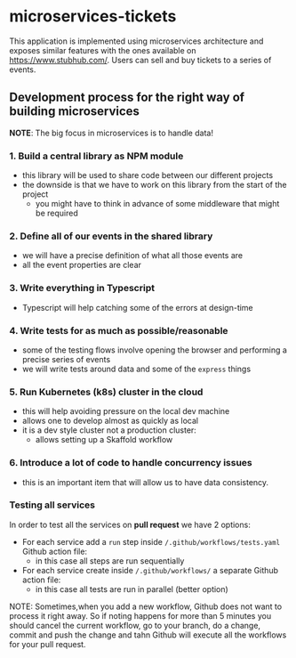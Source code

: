 # microservices-tickets

This application is implemented using microservices architecture and exposes similar features with the ones available on https://www.stubhub.com/. Users can sell and buy tickets to a series of events.

## Development process for the right way of building microservices

**NOTE**: The big focus in microservices is to handle data!

### 1. Build a central library as NPM module

- this library will be used to share code between our different projects
- the downside is that we have to work on this library from the start of the project
  - you might have to think in advance of some middleware that might be required

### 2. Define all of our events in the shared library

- we will have a precise definition of what all those events are
- all the event properties are clear

### 3. Write everything in Typescript

- Typescript will help catching some of the errors at design-time

### 4. Write tests for as much as possible/reasonable

- some of the testing flows involve opening the browser and performing a precise series of events
- we will write tests around data and some of the `express` things

### 5. Run Kubernetes (k8s) cluster in the cloud

- this will help avoiding pressure on the local dev machine
- allows one to develop almost as quickly as local
- it is a dev style cluster not a production cluster:
  - allows setting up a Skaffold workflow

### 6. Introduce a lot of code to handle concurrency issues

- this is an important item that will allow us to have data consistency.

### Testing all services

In order to test all the services on **pull request** we have 2 options:

- For each service add a `run` step inside `/.github/workflows/tests.yaml` Github action file:
  - in this case all steps are run sequentially
- For each service create inside `/.github/workflows/` a separate Github action file:
  - in this case all tests are run in parallel (better option)

NOTE: Sometimes,when you add a new workflow, Github does not want to process it right away. So if noting happens for more than 5 minutes you should cancel the current workflow, go to your branch, do a change, commit and push the change and tahn Github will execute all the workflows for your pull request.
